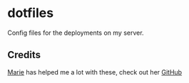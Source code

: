 # dotfiles

Config files for the deployments on my server. 

## Credits

[Marie](https://github.com/NyCodeGHG) has helped me a lot with these, check out her [GitHub](https://github.com/NyCodeGHG)
